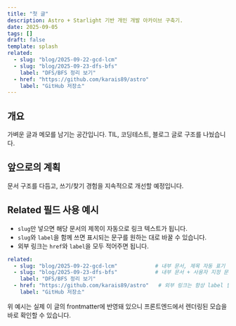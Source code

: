 ```yaml
---
title: "첫 글"
description: Astro + Starlight 기반 개인 개발 아카이브 구축기.
date: 2025-09-05
tags: []
draft: false
template: splash
related:
  - slug: "blog/2025-09-22-gcd-lcm"
  - slug: "blog/2025-09-23-dfs-bfs"
    label: "DFS/BFS 정리 보기"
  - href: "https://github.com/karais89/astro"
    label: "GitHub 저장소"
---
```


## 개요

가벼운 글과 메모를 남기는 공간입니다. TIL, 코딩테스트, 블로그 글로 구조를 나눴습니다.

## 앞으로의 계획

문서 구조를 다듬고, 쓰기/찾기 경험을 지속적으로 개선할 예정입니다.

## Related 필드 사용 예시

- `slug`만 넣으면 해당 문서의 제목이 자동으로 링크 텍스트가 됩니다.
- `slug`와 `label`을 함께 쓰면 표시되는 문구를 원하는 대로 바꿀 수 있습니다.
- 외부 링크는 `href`와 `label`을 모두 적어주면 됩니다.

```yaml
related:
  - slug: "blog/2025-09-22-gcd-lcm"            # 내부 문서, 제목 자동 표기
  - slug: "blog/2025-09-23-dfs-bfs"            # 내부 문서 + 사용자 지정 문구
    label: "DFS/BFS 정리 보기"
  - href: "https://github.com/karais89/astro"   # 외부 링크는 항상 label 필요
    label: "GitHub 저장소"
```

위 예시는 실제 이 글의 frontmatter에 반영돼 있으니 프론트엔드에서 렌더링된 모습을 바로 확인할 수 있습니다.
